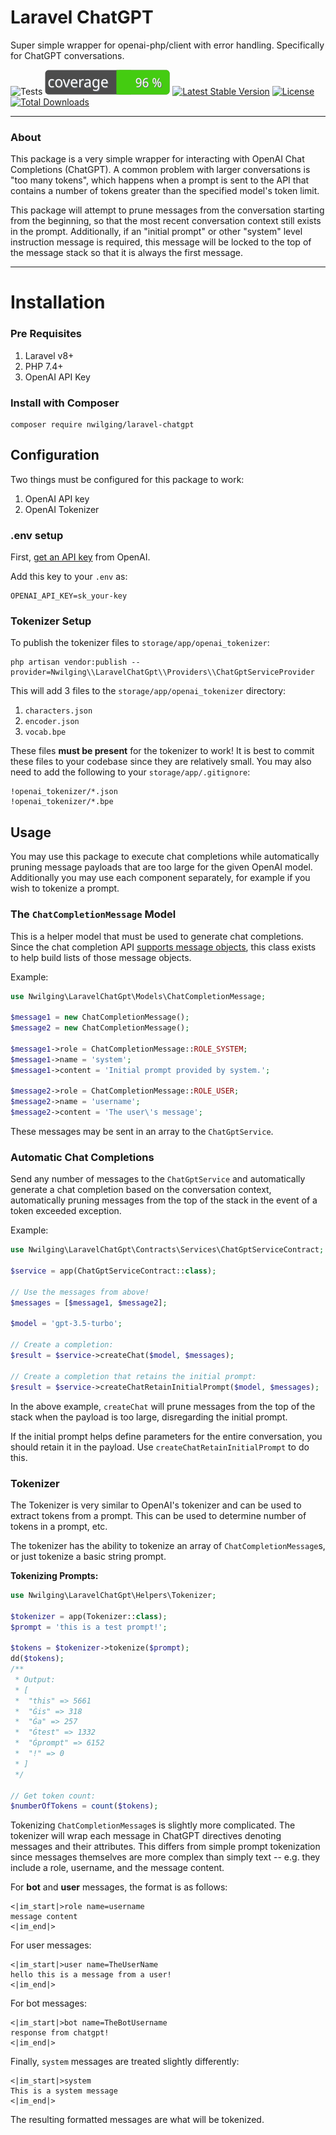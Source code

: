 # Laravel ChatGPT

Super simple wrapper for openai-php/client with error handling.
Specifically for ChatGPT conversations.

![Tests](https://github.com/nwilging/laravel-chatgpt/actions/workflows/main-branch.yml/badge.svg?branch=main)
![Coverage](./.github/coverage-badge.svg)
[![Latest Stable Version](http://poser.pugx.org/nwilging/laravel-chatgpt/v)](https://packagist.org/packages/nwilging/laravel-chatgpt)
[![License](http://poser.pugx.org/nwilging/laravel-chatgpt/license)](https://packagist.org/packages/nwilging/laravel-chatgpt)
[![Total Downloads](http://poser.pugx.org/nwilging/laravel-chatgpt/downloads)](https://packagist.org/packages/nwilging/laravel-chatgpt)

---

### About

This package is a very simple wrapper for interacting with OpenAI Chat Completions (ChatGPT).
A common problem with larger conversations is "too many tokens", which happens when a prompt
is sent to the API that contains a number of tokens greater than the specified model's
token limit.

This package will attempt to prune messages from the conversation starting from the beginning,
so that the most recent conversation context still exists in the prompt. Additionally, if an
"initial prompt" or other "system" level instruction message is required, this message will
be locked to the top of the message stack so that it is always the first message.

---

# Installation

### Pre Requisites
1. Laravel v8+
2. PHP 7.4+
3. OpenAI API Key

### Install with Composer
```
composer require nwilging/laravel-chatgpt
```

## Configuration

Two things must be configured for this package to work:
1. OpenAI API key
2. OpenAI Tokenizer

### .env setup

First, [get an API key](https://platform.openai.com/docs/api-reference/introduction)
from OpenAI.

Add this key to your `.env` as:
```
OPENAI_API_KEY=sk_your-key
```

### Tokenizer Setup

To publish the tokenizer files to `storage/app/openai_tokenizer`:
```
php artisan vendor:publish --provider=Nwilging\\LaravelChatGpt\\Providers\\ChatGptServiceProvider
```

This will add 3 files to the `storage/app/openai_tokenizer` directory:
1. `characters.json`
2. `encoder.json`
3. `vocab.bpe`

These files **must be present** for the tokenizer to work! It is best to commit these files
to your codebase since they are relatively small. You may also need to add the following to
your `storage/app/.gitignore`:
```
!openai_tokenizer/*.json
!openai_tokenizer/*.bpe
```

## Usage

You may use this package to execute chat completions while automatically pruning message
payloads that are too large for the given OpenAI model. Additionally you may use each
component separately, for example if you wish to tokenize a prompt.

### The `ChatCompletionMessage` Model

This is a helper model that must be used to generate chat completions. Since the chat completion
API [supports message objects](https://platform.openai.com/docs/api-reference/chat/create), this
class exists to help build lists of those message objects.

Example:
```php
use Nwilging\LaravelChatGpt\Models\ChatCompletionMessage;

$message1 = new ChatCompletionMessage();
$message2 = new ChatCompletionMessage();

$message1->role = ChatCompletionMessage::ROLE_SYSTEM;
$message1->name = 'system';
$message1->content = 'Initial prompt provided by system.';

$message2->role = ChatCompletionMessage::ROLE_USER;
$message2->name = 'username';
$message2->content = 'The user\'s message';
```

These messages may be sent in an array to the `ChatGptService`.

### Automatic Chat Completions

Send any number of messages to the `ChatGptService` and automatically generate a chat
completion based on the conversation context, automatically pruning messages from the 
top of the stack in the event of a token exceeded exception.

Example:
```php
use Nwilging\LaravelChatGpt\Contracts\Services\ChatGptServiceContract;

$service = app(ChatGptServiceContract::class);

// Use the messages from above!
$messages = [$message1, $message2];

$model = 'gpt-3.5-turbo';

// Create a completion:
$result = $service->createChat($model, $messages);

// Create a completion that retains the initial prompt:
$result = $service->createChatRetainInitialPrompt($model, $messages);
```

In the above example, `createChat` will prune messages from the top of the stack
when the payload is too large, disregarding the initial prompt.

If the initial prompt helps define parameters for the entire conversation, you should
retain it in the payload. Use `createChatRetainInitialPrompt` to do this.

### Tokenizer

The Tokenizer is very similar to OpenAI's tokenizer and can be used to extract tokens
from a prompt. This can be used to determine number of tokens in a prompt, etc.

The tokenizer has the ability to tokenize an array of `ChatCompletionMessage`s, or just
tokenize a basic string prompt.

**Tokenizing Prompts:**
```php
use Nwilging\LaravelChatGpt\Helpers\Tokenizer;

$tokenizer = app(Tokenizer::class);
$prompt = 'this is a test prompt!';

$tokens = $tokenizer->tokenize($prompt);
dd($tokens);
/**
 * Output:
 * [
 *  "this" => 5661
 *  "Ġis" => 318
 *  "Ġa" => 257
 *  "Ġtest" => 1332
 *  "Ġprompt" => 6152
 *  "!" => 0
 * ]
 */

// Get token count:
$numberOfTokens = count($tokens);
```

Tokenizing `ChatCompletionMessage`s is slightly more complicated. The tokenizer will wrap
each message in ChatGPT directives denoting messages and their attributes. This differs
from simple prompt tokenization since messages themselves are more complex than simply
text -- e.g. they include a role, username, and the message content.

For **bot** and **user** messages, the format is as follows:
```
<|im_start|>role name=username
message content
<|im_end|>
```

For user messages:
```
<|im_start|>user name=TheUserName
hello this is a message from a user!
<|im_end|>
```

For bot messages:
```
<|im_start|>bot name=TheBotUsername
response from chatgpt!
<|im_end|>
```

Finally, `system` messages are treated slightly differently:
```
<|im_start|>system
This is a system message
<|im_end|>
```

The resulting formatted messages are what will be tokenized.
